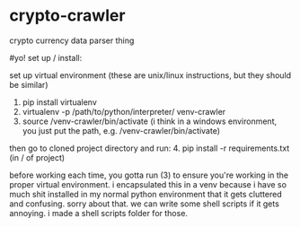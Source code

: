 # crypto-crawler
crypto currency data parser thing

#yo! set up / install:

set up virtual environment (these are unix/linux instructions, but they should be similar)
  1. pip install virtualenv
  2. virtualenv -p /path/to/python/interpreter/ venv-crawler
  3. source /venv-crawler/bin/activate (i think in a windows environment, you just put the path, e.g. /venv-crawler/bin/activate)
  
then go to cloned project directory and run:
  4. pip install -r requirements.txt (in / of project)
  
before working each time, you gotta run (3) to ensure you're working in the proper virtual environment. i encapsulated this in a 
venv because i have so much shit installed in my normal python environment that it gets cluttered and confusing. sorry about that.
we can write some shell scripts if it gets annoying. i made a shell scripts folder for those. 
  
